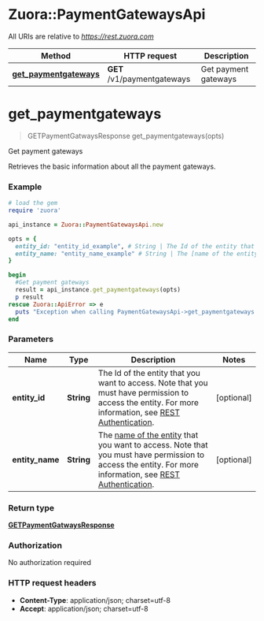 # Zuora::PaymentGatewaysApi

All URIs are relative to *https://rest.zuora.com*

Method | HTTP request | Description
------------- | ------------- | -------------
[**get_paymentgateways**](PaymentGatewaysApi.md#get_paymentgateways) | **GET** /v1/paymentgateways | Get payment gateways


# **get_paymentgateways**
> GETPaymentGatwaysResponse get_paymentgateways(opts)

Get payment gateways

Retrieves the basic information about all the payment gateways. 

### Example
```ruby
# load the gem
require 'zuora'

api_instance = Zuora::PaymentGatewaysApi.new

opts = { 
  entity_id: "entity_id_example", # String | The Id of the entity that you want to access. Note that you must have permission to access the entity. For more information, see [REST Authentication](https://www.zuora.com/developer/api-reference/#section/Authentication/Entity-Id-and-Entity-Name).
  entity_name: "entity_name_example" # String | The [name of the entity](https://knowledgecenter.zuora.com/BB_Introducing_Z_Business/Multi-entity/B_Introduction_to_Entity_and_Entity_Hierarchy#Name_and_Display_Name) that you want to access. Note that you must have permission to access the entity. For more information, see [REST Authentication](https://www.zuora.com/developer/api-reference/#section/Authentication/Entity-Id-and-Entity-Name).
}

begin
  #Get payment gateways
  result = api_instance.get_paymentgateways(opts)
  p result
rescue Zuora::ApiError => e
  puts "Exception when calling PaymentGatewaysApi->get_paymentgateways: #{e}"
end
```

### Parameters

Name | Type | Description  | Notes
------------- | ------------- | ------------- | -------------
 **entity_id** | **String**| The Id of the entity that you want to access. Note that you must have permission to access the entity. For more information, see [REST Authentication](https://www.zuora.com/developer/api-reference/#section/Authentication/Entity-Id-and-Entity-Name). | [optional] 
 **entity_name** | **String**| The [name of the entity](https://knowledgecenter.zuora.com/BB_Introducing_Z_Business/Multi-entity/B_Introduction_to_Entity_and_Entity_Hierarchy#Name_and_Display_Name) that you want to access. Note that you must have permission to access the entity. For more information, see [REST Authentication](https://www.zuora.com/developer/api-reference/#section/Authentication/Entity-Id-and-Entity-Name). | [optional] 

### Return type

[**GETPaymentGatwaysResponse**](GETPaymentGatwaysResponse.md)

### Authorization

No authorization required

### HTTP request headers

 - **Content-Type**: application/json; charset=utf-8
 - **Accept**: application/json; charset=utf-8



